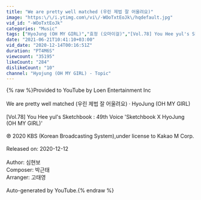 ```yaml
---
title: "We are pretty well matched (우린 제법 잘 어울려요)"
image: "https:\/\/i.ytimg.com\/vi\/-WOoTxtEoJk\/hqdefault.jpg"
vid_id: "-WOoTxtEoJk"
categories: "Music"
tags: ["HyoJung (OH MY GIRL)","효정 (오마이걸)","[Vol.78] You Hee yul's Sketchbook : 49th Voice 'Sketchbook X HyoJung (OH MY GIRL)'"]
date: "2021-06-21T10:41:10+03:00"
vid_date: "2020-12-14T00:16:51Z"
duration: "PT4M6S"
viewcount: "35195"
likeCount: "284"
dislikeCount: "10"
channel: "Hyojung (OH MY GIRL) - Topic"
---
```

{% raw %}Provided to YouTube by Loen Entertainment Inc<br /><br />We are pretty well matched (우린 제법 잘 어울려요) · HyoJung (OH MY GIRL)<br /><br />[Vol.78] You Hee yul's Sketchbook : 49th Voice 'Sketchbook X HyoJung (OH MY GIRL)'<br /><br />℗ 2020 KBS (Korean Broadcasting System),under license to Kakao M Corp.<br /><br />Released on: 2020-12-12<br /><br />Author: 심현보<br />Composer: 박근태<br />Arranger: 고태영<br /><br />Auto-generated by YouTube.{% endraw %}
